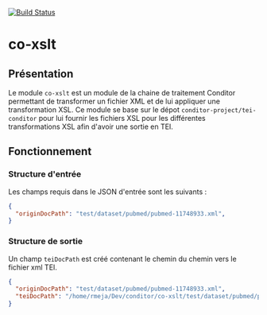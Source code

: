 [![Build Status](https://travis-ci.org/conditor-project/co-xslt.svg?branch=master)](https://travis-ci.org/conditor-project/co-xslt)
# co-xslt

## Présentation

Le module `co-xslt` est un module de la chaine de traitement Conditor permettant de transformer un fichier XML et de lui appliquer une transformation XSL. Ce module se base sur le dépot `conditor-project/tei-conditor` pour lui fournir les fichiers XSL pour les différentes transformations XSL afin d'avoir une sortie en TEI.

## Fonctionnement

### Structure d'entrée

Les champs requis dans le JSON d'entrée sont les suivants :

```json
{
  "originDocPath": "test/dataset/pubmed/pubmed-11748933.xml",
}
```

### Structure de sortie

Un champ `teiDocPath` est créé contenant le chemin du chemin vers le fichier xml TEI.

```json
{
  "originDocPath": "test/dataset/pubmed/pubmed-11748933.xml",
  "teiDocPath": "/home/rmeja/Dev/conditor/co-xslt/test/dataset/pubmed/pubmed-11748933.tei"
}
```
